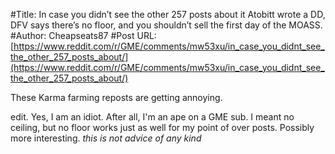 #Title: In case you didn’t see the other 257 posts about it Atobitt wrote a DD, DFV says there’s no floor, and you shouldn’t sell the first day of the MOASS.
#Author: Cheapseats87
#Post URL: [https://www.reddit.com/r/GME/comments/mw53xu/in_case_you_didnt_see_the_other_257_posts_about/](https://www.reddit.com/r/GME/comments/mw53xu/in_case_you_didnt_see_the_other_257_posts_about/)


These Karma farming reposts are getting annoying.

edit. Yes, I am an idiot. After all, I'm an ape on a GME sub.  I meant no ceiling, but no floor works just as well for my point of over posts. Possibly more interesting.   *this is not advice of any kind*
